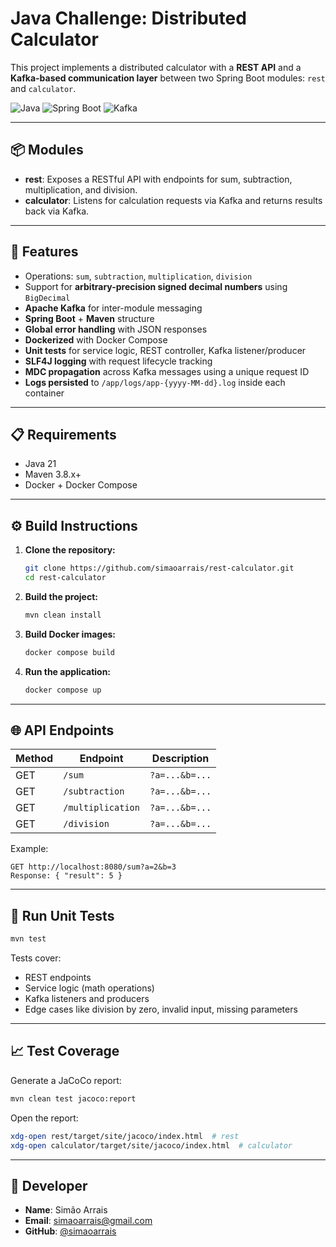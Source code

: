 # Java Challenge: Distributed Calculator

This project implements a distributed calculator with a **REST API** and a **Kafka-based communication layer** between two Spring Boot modules: `rest` and `calculator`.

![Java](https://img.shields.io/badge/Java-21-blue)
![Spring Boot](https://img.shields.io/badge/Spring%20Boot-3.4.6-green)
![Kafka](https://img.shields.io/badge/Kafka-3.8.1-orange)

---

## 📦 Modules

- **rest**: Exposes a RESTful API with endpoints for sum, subtraction, multiplication, and division.
- **calculator**: Listens for calculation requests via Kafka and returns results back via Kafka.

---

## 🚀 Features

- Operations: `sum`, `subtraction`, `multiplication`, `division`
- Support for **arbitrary-precision signed decimal numbers** using `BigDecimal`
- **Apache Kafka** for inter-module messaging
- **Spring Boot** + **Maven** structure
- **Global error handling** with JSON responses
- **Dockerized** with Docker Compose
- **Unit tests** for service logic, REST controller, Kafka listener/producer
- **SLF4J logging** with request lifecycle tracking
- **MDC propagation** across Kafka messages using a unique request ID
- **Logs persisted** to `/app/logs/app-{yyyy-MM-dd}.log` inside each container

---

## 📋 Requirements

- Java 21
- Maven 3.8.x+
- Docker + Docker Compose

---

## ⚙️ Build Instructions

1. **Clone the repository:**
   ```bash
   git clone https://github.com/simaoarrais/rest-calculator.git
   cd rest-calculator
   ```

2. **Build the project:**
   ```bash
   mvn clean install
   ```

3. **Build Docker images:**
   ```bash
   docker compose build
   ```

4. **Run the application:**
   ```bash
   docker compose up
   ```

---

## 🌐 API Endpoints

| Method | Endpoint             | Description                 |
|--------|----------------------|-----------------------------|
| GET    | `/sum`               | `?a=...&b=...`              |
| GET    | `/subtraction`       | `?a=...&b=...`              |
| GET    | `/multiplication`    | `?a=...&b=...`              |
| GET    | `/division`          | `?a=...&b=...`              |

Example:

```http
GET http://localhost:8080/sum?a=2&b=3
Response: { "result": 5 }
```

---

## 🧪 Run Unit Tests

```bash
mvn test
```

Tests cover:
- REST endpoints
- Service logic (math operations)
- Kafka listeners and producers
- Edge cases like division by zero, invalid input, missing parameters

---

## 📈 Test Coverage

Generate a JaCoCo report:

```bash
mvn clean test jacoco:report
```

Open the report:

```bash
xdg-open rest/target/site/jacoco/index.html  # rest
xdg-open calculator/target/site/jacoco/index.html  # calculator
```

---

## 👤 Developer

- **Name**: Simão Arrais  
- **Email**: simaoarrais@gmail.com  
- **GitHub**: [@simaoarrais](https://github.com/simaoarrais)
